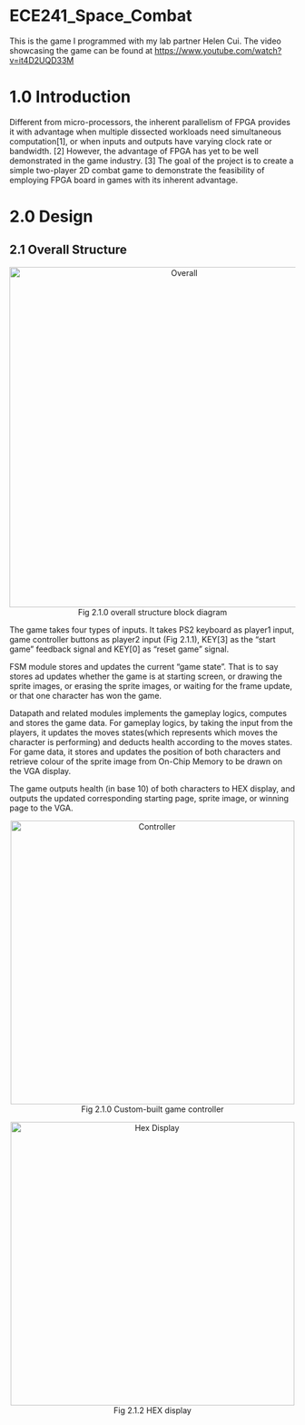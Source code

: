 # ECE241_Space_Combat
This is the game I programmed with my lab partner Helen Cui. 
The video showcasing the game can be found at https://www.youtube.com/watch?v=it4D2UQD33M 

# 1.0 Introduction
Different from micro-processors, the inherent parallelism of FPGA provides it with advantage when multiple dissected workloads need simultaneous computation[1], or when inputs and outputs have varying clock rate or bandwidth. [2] However, the advantage of FPGA has yet to be well demonstrated in the game industry. [3] The goal of the project is to create a simple two-player 2D combat game to demonstrate the feasibility of employing FPGA board in games with its inherent advantage. 

# 2.0 Design
## 2.1 Overall Structure

<p align="center"> 
  <img width="600" src="https://github.com/nzcsx/ECE241_Space_Combat/blob/main/README_media/_overall.png" alt="Overall">
  Fig 2.1.0 overall structure block diagram
</p>

The game takes four types of inputs. It takes PS2 keyboard as player1 input, game controller buttons as player2 input (Fig 2.1.1), KEY[3] as the “start game” feedback signal and KEY[0] as “reset game” signal. 

FSM module stores and updates the current “game state”. That is to say stores ad updates whether the game is at starting screen, or drawing the sprite images, or erasing the sprite images, or waiting for the frame update, or that one character has won the game.

Datapath and related modules implements the gameplay logics, computes and stores the game data. For gameplay logics, by taking the input from the players, it updates the moves states(which represents which moves the character is performing) and deducts health according to the moves states. For game data, it stores and updates the position of both characters and retrieve colour of the sprite image from On-Chip Memory to be drawn on the VGA display.

The game outputs health (in base 10) of both characters to HEX display, and outputs the updated corresponding starting page, sprite image, or winning page to the VGA.

<p align="center"> 
  <img width="500" src="https://github.com/nzcsx/ECE241_Space_Combat/blob/main/README_media/controller.png" alt="Controller">
  Fig 2.1.0 Custom-built game controller
</p>

<p align="center"> 
  <img width="500" src="https://github.com/nzcsx/ECE241_Space_Combat/blob/main/README_media/hex.png" alt="Hex Display">
  Fig 2.1.2 HEX display
</p>
